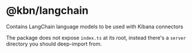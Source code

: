 # @kbn/langchain

Contains LangChain language models to be used with Kibana connectors

The package does not expose `index.ts` at its root, instead there's a `server` directory you should deep-import from.